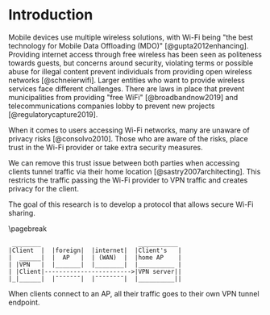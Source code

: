 # Introduction

Mobile devices use multiple wireless solutions,
with Wi-Fi being "the best technology for Mobile Data Offloading (MDO)"
[@gupta2012enhancing].
Providing internet access through free wireless has been seen
as politeness towards guests,
but concerns around
security, violating terms or possible abuse for illegal content
prevent individuals from providing open wireless networks
[@schneierwifi].
Larger entities who want to provide wireless services face different challenges.
There are laws in place that prevent
municipalities from providing "free WiFi"
[@broadbandnow2019]
and telecommunications companies lobby to prevent new projects 
[@regulatorycapture2019].

<!--
When people do have access to Wi-Fi,
they are concerned about their privacy.
This is observed by
doing an online search for 'Public WiFi',
which returns articles
on *Security* and *How to stay safe*.
These articles
commonly suggest to use a VPN.
-->

When it comes to users accessing Wi-Fi networks,
many are unaware of privacy risks
[@consolvo2010].
Those who are aware of the risks, place trust in the Wi-Fi provider or
take extra security measures.
<!--
Users who are aware of the risks
&mdash; and do not take extra security measures &mdash;
place trust in the Wi-Fi provider when connecting to an access point (AP).
-->


We can remove this trust issue between both parties
when accessing clients tunnel traffic via their home location
[@sastry2007architecting].
This restricts the traffic passing the Wi-Fi provider to VPN traffic
and creates privacy for the client.
<!--
This creates privacy and security for the visiting client
and limits the traffic flowing through the Wi-Fi provider to VPN traffic.
-->


The goal of this research is to develop a protocol that allows
secure Wi-Fi sharing.

\pagebreak
```
 ________                           ___________
|Client  |  |foreign|  |internet|  |Client's   |
|  ______|  |  AP   |  | (WAN)  |  |home AP    |
| |VPN   |  |_______|  |________|  |__________ |
| |Client|------------------------>|VPN server||
|_|______|  |¯¯¯¯¯¯¯|  |¯¯¯¯¯¯¯¯|  |__________||
```

When clients connect to an AP,
all their traffic goes to their own VPN tunnel endpoint.
